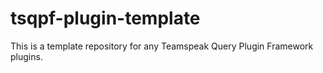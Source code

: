 # tsqpf-plugin-template
This is a template repository for any Teamspeak Query Plugin Framework plugins.
